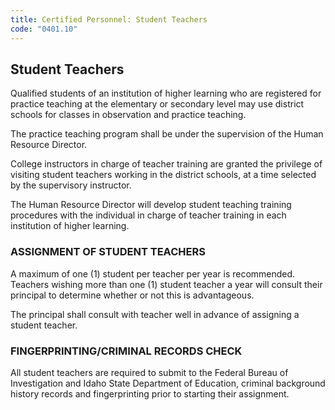 ```yaml
---
title: Certified Personnel: Student Teachers
code: "0401.10"
---
```



## Student Teachers

Qualified students of an institution of higher learning who are registered for practice teaching at the elementary or secondary level may use district schools for classes in observation and practice teaching.  
  
The practice teaching program shall be under the supervision of the Human Resource Director.  
  
College instructors in charge of teacher training are granted the privilege of visiting student teachers working in the district schools, at a time selected by the supervisory instructor.  
  
The Human Resource Director will develop student teaching training procedures with the individual in charge of teacher training in each institution of higher learning.  
  
### ASSIGNMENT OF STUDENT TEACHERS  
A maximum of one (1) student per teacher per year is recommended.  Teachers wishing more than one (1) student teacher a year will consult their principal to determine whether or not this is advantageous.  
  
The principal shall consult with teacher well in advance of assigning a student teacher.  
  
### FINGERPRINTING/CRIMINAL RECORDS CHECK  
All student teachers are required to submit to the Federal Bureau of Investigation and Idaho State Department of Education, criminal background history records and fingerprinting prior to starting their assignment.

